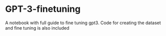 # GPT-3-finetuning
A notebook with full guide to fine tuning gpt3. Code for creating the dataset and fine tuning is also included
